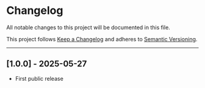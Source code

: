 # Changelog

All notable changes to this project will be documented in this file.

This project follows [Keep a Changelog](https://keepachangelog.com/en/1.0.0/)
and adheres to [Semantic Versioning](https://semver.org/).

---

## [1.0.0] - 2025-05-27
- First public release